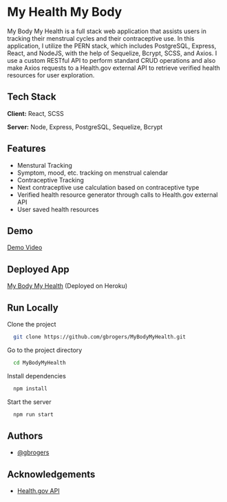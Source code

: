 # My Health My Body

My Body My Health is a full stack web application that assists users in tracking their menstrual cycles and their contraceptive use. In this application, I utilize the PERN stack, which includes PostgreSQL, Express, React, and NodeJS, with the help of Sequelize, Bcrypt, SCSS, and Axios. I use a custom RESTful API to perform standard CRUD operations and also make Axios requests to a Health.gov external API to retrieve verified health resources for user exploration.

## Tech Stack

**Client:** React, SCSS

**Server:** Node, Express, PostgreSQL, Sequelize, Bcrypt

## Features

- Menstural Tracking
- Symptom, mood, etc. tracking on menstrual calendar
- Contraceptive Tracking
- Next contraceptive use calculation based on contraceptive type
- Verified health resource generator through calls to Health.gov external API
- User saved health resources

## Demo

[Demo Video](https://vimeo.com/611091763)

## Deployed App

[My Body My Health](https://mybodymyhealth.herokuapp.com/) (Deployed on Heroku)

## Run Locally

Clone the project

```bash
  git clone https://github.com/gbrogers/MyBodyMyHealth.git
```

Go to the project directory

```bash
  cd MyBodyMyHealth
```

Install dependencies

```bash
  npm install
```

Start the server

```bash
  npm run start
```

## Authors

- [@gbrogers](https://www.github.com/gbrogers)

## Acknowledgements

- [Health.gov API](https://health.gov/our-work/national-health-initiatives/health-literacy/consumer-health-content/free-web-content/apis-developers)
